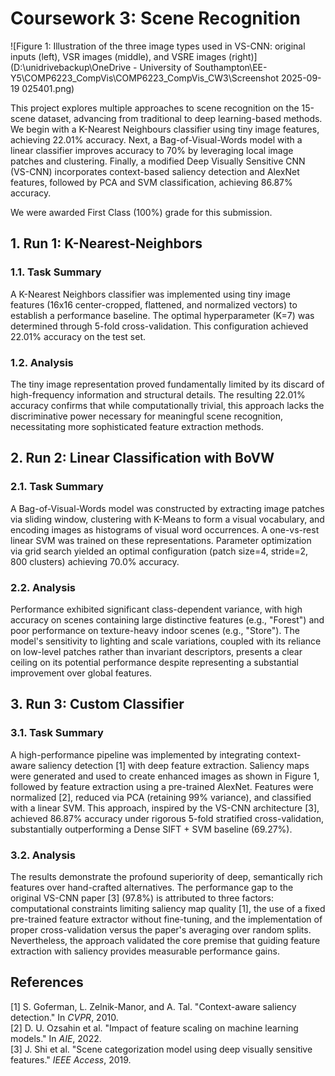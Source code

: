 # Coursework 3: Scene Recognition

![Figure 1: Illustration of the three image types used in VS-CNN:
 original inputs (left), VSR images (middle), and VSRE images
 (right)](D:\unidrivebackup\OneDrive - University of Southampton\EE-Y5\COMP6223_CompVis\COMP6223_CompVis_CW3\Screenshot 2025-09-19 025401.png)


This project explores multiple approaches to scene recognition on the 15-scene dataset, advancing from traditional to deep learning-based methods. We begin with a K-Nearest Neighbours classifier using tiny image features, achieving 22.01% accuracy. Next, a Bag-of-Visual-Words model with a linear classifier improves accuracy to 70% by leveraging local image patches and clustering. Finally, a modified Deep Visually Sensitive CNN (VS-CNN) incorporates context-based saliency detection and AlexNet features, followed by PCA and SVM classification, achieving 86.87% accuracy.

We were awarded First Class (100%) grade for this submission.

## 1. Run 1: K-Nearest-Neighbors

### 1.1. Task Summary
A K-Nearest Neighbors classifier was implemented using tiny image features (16x16 center-cropped, flattened, and normalized vectors) to establish a performance baseline. The optimal hyperparameter (K=7) was determined through 5-fold cross-validation. This configuration achieved 22.01% accuracy on the test set.

### 1.2. Analysis
The tiny image representation proved fundamentally limited by its discard of high-frequency information and structural details. The resulting 22.01% accuracy confirms that while computationally trivial, this approach lacks the discriminative power necessary for meaningful scene recognition, necessitating more sophisticated feature extraction methods.

## 2. Run 2: Linear Classification with BoVW

### 2.1. Task Summary
A Bag-of-Visual-Words model was constructed by extracting image patches via sliding window, clustering with K-Means to form a visual vocabulary, and encoding images as histograms of visual word occurrences. A one-vs-rest linear SVM was trained on these representations. Parameter optimization via grid search yielded an optimal configuration (patch size=4, stride=2, 800 clusters) achieving 70.0% accuracy.

### 2.2. Analysis
Performance exhibited significant class-dependent variance, with high accuracy on scenes containing large distinctive features (e.g., "Forest") and poor performance on texture-heavy indoor scenes (e.g., "Store"). The model's sensitivity to lighting and scale variations, coupled with its reliance on low-level patches rather than invariant descriptors, presents a clear ceiling on its potential performance despite representing a substantial improvement over global features.

## 3. Run 3: Custom Classifier

### 3.1. Task Summary
A high-performance pipeline was implemented by integrating context-aware saliency detection [1] with deep feature extraction. Saliency maps were generated and used to create enhanced images as shown in Figure 1, followed by feature extraction using a pre-trained AlexNet. Features were normalized [2], reduced via PCA (retaining 99% variance), and classified with a linear SVM. This approach, inspired by the VS-CNN architecture [3], achieved 86.87% accuracy under rigorous 5-fold stratified cross-validation, substantially outperforming a Dense SIFT + SVM baseline (69.27%).

### 3.2. Analysis
The results demonstrate the profound superiority of deep, semantically rich features over hand-crafted alternatives. The performance gap to the original VS-CNN paper [3] (97.8%) is attributed to three factors: computational constraints limiting saliency map quality [1], the use of a fixed pre-trained feature extractor without fine-tuning, and the implementation of proper cross-validation versus the paper's averaging over random splits. Nevertheless, the approach validated the core premise that guiding feature extraction with saliency provides measurable performance gains.


## References
[1] S. Goferman, L. Zelnik-Manor, and A. Tal. "Context-aware saliency detection." In _CVPR_, 2010.  
[2] D. U. Ozsahin et al. "Impact of feature scaling on machine learning models." In _AIE_, 2022.  
[3] J. Shi et al. "Scene categorization model using deep visually sensitive features." _IEEE Access_, 2019.
